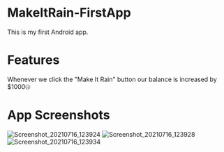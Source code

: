 # MakeItRain-FirstApp
This is my first Android app.
# Features
Whenever we click the "Make It Rain" button our balance is increased by $1000🤐

# App Screenshots
![Screenshot_20210716_123924](https://user-images.githubusercontent.com/73957024/125907244-c4b8f630-6090-4f90-b040-64229a8084ec.jpg)
![Screenshot_20210716_123928](https://user-images.githubusercontent.com/73957024/125907275-7e0f0938-464c-4232-b6c1-84125bfd0dee.jpg)
![Screenshot_20210716_123934](https://user-images.githubusercontent.com/73957024/125907312-873d69f1-4366-41c8-b3d7-9bfa9e3de024.jpg)
